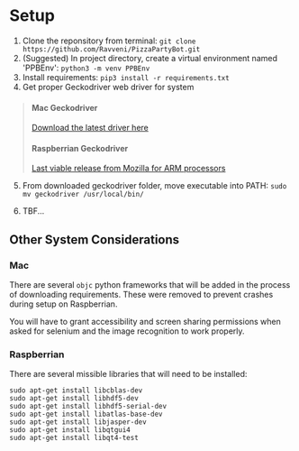 # Setup 
1. Clone the reponsitory from terminal: `git clone https://github.com/Ravveni/PizzaPartyBot.git`
2. (Suggested) In project directory, create a virtual environment named 'PPBEnv': `python3 -m venv PPBEnv`
3. Install requirements: `pip3 install -r requirements.txt`
4. Get proper Geckodriver web driver for system

> #### Mac Geckodriver
> [Download the latest driver here](https://github.com/mozilla/geckodriver/releases)
>  
> #### Raspberrian Geckodriver
> [Last viable release from Mozilla for ARM processors](https://github.com/mozilla/geckodriver/releases/download/v0.22.0/geckodriver-v0.22.0-arm7hf.tar.gz)

5. From downloaded geckodriver folder, move executable into PATH: `sudo mv geckodriver /usr/local/bin/`

6. TBF...

## Other System Considerations
### Mac
There are several `objc` python frameworks that will be added in the process of downloading requirements. These were removed to prevent crashes during setup on Raspberrian.

You will have to grant accessibility and screen sharing permissions when asked for selenium and the image recognition to work properly.

### Raspberrian
There are several missible libraries that will need to be installed:

```
sudo apt-get install libcblas-dev
sudo apt-get install libhdf5-dev
sudo apt-get install libhdf5-serial-dev
sudo apt-get install libatlas-base-dev
sudo apt-get install libjasper-dev 
sudo apt-get install libqtgui4 
sudo apt-get install libqt4-test
```
